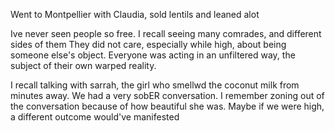 Went to Montpellier with Claudia, sold lentils and leaned alot

Ive never seen people so free. I recall seeing many comrades, and different sides of them
They did not care, especially while high, about being someone else's object. Everyone was acting in an unfiltered way, the subject of their own warped reality.

I recall talking with sarrah, the girl who smellwd the coconut milk from minutes away. We had a very sobER conversation. I remember zoning out of the conversation because of how beautiful she was. Maybe if we were high, a different outcome would've manifested

